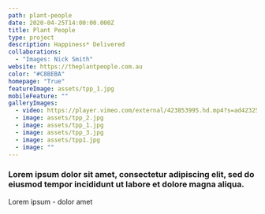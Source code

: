 ```yaml
---
path: plant-people
date: 2020-04-25T14:00:00.000Z
title: Plant People
type: project
description: Happiness* Delivered
collaborations:
  - "Images: Nick Smith"
website: https://theplantpeople.com.au
color: "#C8BEBA"
homepage: "True"
featureImage: assets/tpp_1.jpg
mobileFeature: ""
galleryImages:
  - video: https://player.vimeo.com/external/423853995.hd.mp4?s=ad42325f5091e72226850575584dadaf5c48a026&profile_id=175
  - image: assets/tpp_2.jpg
  - image: assets/tpp_1.jpg
  - image: assets/tpp_3.jpg
  - image: assets/tpp1.jpg
  - image: ""
---
```

### Lorem ipsum dolor sit amet, consectetur adipiscing elit, sed do eiusmod tempor incididunt ut labore et dolore magna aliqua.

Lorem ipsum - dolor amet
 